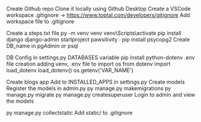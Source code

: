 Create Github repo
Clone it locally using Github Desktop
Create a VSCode workspace
.gitignore -> https://www.toptal.com/developers/gitignore
Add workspace file to .gitignore

Create a steps.txt file
py -m venv venv
venv\Scripts\activate
pip install django
django-admin startproject pawsitivity .
pip install psycopg2
Create DB_name in pgAdmin or psql

DB Config in settings.py DATABASES variable
pip install python-dotenv
.env file creation
adding venv, .env file to
import os
from dotenv import load_dotenv
load_dotenv()
os.getenv('VAR_NAME')

Create blogs app
Add to INSTALLED_APPS in settings.py
Create models
Register the models in admin.py
py manage.py makemigrations
py manage.py migrate
py manage.py createsuperuser
Login to admin and view the models

py manage.py collectstatic
Add static/ to .gitignore
